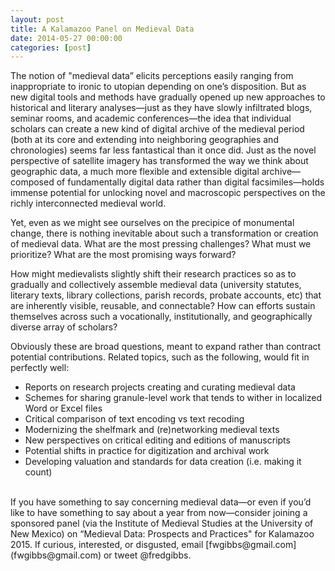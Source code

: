 ```yaml
--- 
layout: post 
title: A Kalamazoo Panel on Medieval Data
date: 2014-05-27 00:00:00
categories: [post]
---
```

The notion of "medieval data” elicits perceptions easily ranging from inappropriate to ironic to utopian depending on one’s disposition. But as new digital tools and methods have gradually opened up new approaches to historical and literary analyses—just as they have slowly infiltrated blogs, seminar rooms, and academic conferences—the idea that individual scholars can create a new kind of digital archive of the medieval period (both at its core and extending into neighboring geographies and chronologies) seems far less fantastical than it once did. Just as the novel perspective of satellite imagery has transformed the way we think about geographic data, a much more flexible and extensible digital archive—composed of fundamentally digital data rather than digital facsimiles—holds immense potential for unlocking novel and macroscopic perspectives on the richly interconnected medieval world.

Yet, even as we might see ourselves on the precipice of monumental change, there is nothing inevitable about such a transformation or creation of medieval data. What are the most pressing challenges? What must we prioritize? What are the most promising ways forward? 

How might medievalists slightly shift their research practices so as to gradually and collectively assemble medieval data (university statutes, literary texts, library collections, parish records, probate accounts, etc) that are inherently visible, reusable, and connectable? How can efforts sustain themselves across such a vocationally, institutionally, and geographically diverse array of scholars?

Obviously these are broad questions, meant to expand rather than contract potential contributions. Related topics, such as the following, would fit in perfectly well:

- Reports on research projects creating and curating medieval data
- Schemes for sharing granule-level work that tends to wither in localized Word or Excel files
- Critical comparison of text encoding vs text recoding
- Modernizing the shelfmark and (re)networking medieval texts
- New perspectives on critical editing and editions of manuscripts
- Potential shifts in practice for digitization and archival work
- Developing valuation and standards for data creation (i.e. making it count)

<p>
<br>
If you have something to say concerning medieval data—or even if you’d like to have something to say about a year from now—consider joining a sponsored panel (via the Institute of Medieval Studies at the University of New Mexico) on “Medieval Data: Prospects and Practices" for Kalamazoo 2015. If curious, interested, or disgusted, email [fwgibbs@gmail.com](fwgibbs@gmail.com) or tweet @fredgibbs.